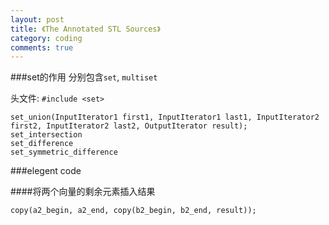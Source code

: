 ```yaml
---
layout: post
title: 《The Annotated STL Sources》
category: coding
comments: true
---
```


###set的作用
分别包含```set```, ```multiset```

头文件: ```#include <set>```

```
set_union(InputIterator1 first1, InputIterator1 last1, InputIterator2 first2, InputIterator2 last2, OutputIterator result);
set_intersection
set_difference
set_symmetric_difference
```

###elegent code

####将两个向量的剩余元素插入结果
```
copy(a2_begin, a2_end, copy(b2_begin, b2_end, result));
```
